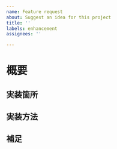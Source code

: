 ```yaml
---
name: Feature request
about: Suggest an idea for this project
title: ''
labels: enhancement
assignees: ''

---
```


# 概要

<!-- Pull request の内容を簡潔に記載してください -->

## 実装箇所

<!-- 実装した箇所を記載してください -->

## 実装方法

<!-- 実装した方法を記載してください -->

## 補足
